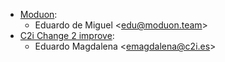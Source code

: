 - [Moduon](http://moduon.team/):
  - Eduardo de Miguel \<<edu@moduon.team>\>
- [C2i Change 2 improve](http://c2i.es/):
  - Eduardo Magdalena \<<emagdalena@c2i.es>\>
